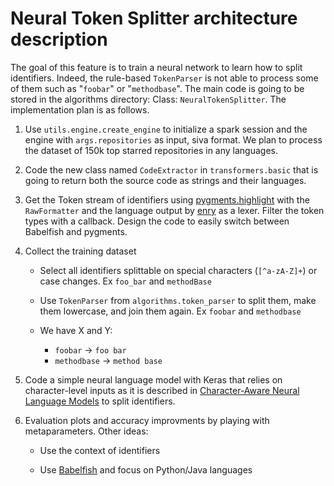 # Neural Token Splitter architecture description

The goal of this feature is to train a neural network to learn how to split identifiers. Indeed, the rule-based `TokenParser` is not able to process some of them such as "`foobar`" or "`methodbase`". The main code is going to be stored in the algorithms directory: Class: `NeuralTokenSplitter`. The implementation plan is as follows.

1. Use `utils.engine.create_engine` to initialize a spark session and the engine with `args.repositories` as input, siva format. We plan to process the dataset of 150k top starred repositories in any languages. 

2. Code the new class named `CodeExtractor` in `transformers.basic` that is going to return both the source code as strings and their languages.

3. Get the Token stream of identifiers using [pygments.highlight](http://pygments.org/docs/quickstart/) with the `RawFormatter` and the language output by [enry](https://github.com/src-d/enry) as a lexer. Filter the token types with a callback. Design the code to easily switch between Babelfish and pygments.

4. Collect the training dataset

    * Select all identifiers splittable on special characters (`[^a-zA-Z]+`) or case changes. Ex `foo_bar` and `methodBase`

    * Use `TokenParser` from `algorithms.token_parser` to split them, make them lowercase, and join them again. Ex `foobar` and `methodbase`

    * We have X and Y:
        * `foobar` -> `foo bar`
        * `methodbase` -> `method base`

5. Code a simple neural language model with Keras that relies on character-level inputs as it is described in [Character-Aware Neural Language Models](https://arxiv.org/pdf/1508.06615.pdf) to split identifiers. 

6. Evaluation plots and accuracy improvments by playing with metaparameters. Other ideas:

    * Use the context of identifiers

    * Use [Babelfish](https://github.com/bblfsh) and focus on Python/Java languages

